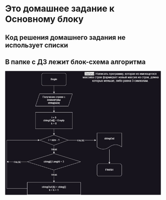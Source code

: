 # Это домашнее задание к Основному блоку

## Код решения домашнего задания не использует списки

## В папке с ДЗ лежит блок-схема алгоритма

![Блок-схема алгоритма](HW_CWoMB.jpg)

